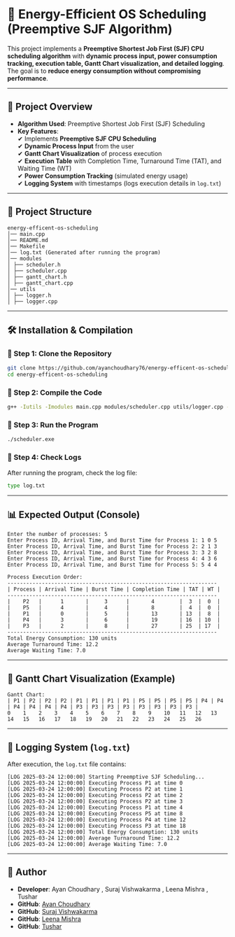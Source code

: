 # 🚀 Energy-Efficient OS Scheduling (Preemptive SJF Algorithm)

This project implements a **Preemptive Shortest Job First (SJF) CPU scheduling algorithm** with **dynamic process input, power consumption tracking, execution table, Gantt Chart visualization, and detailed logging**. The goal is to **reduce energy consumption without compromising performance**.

---

## 📌 Project Overview

- **Algorithm Used**: Preemptive Shortest Job First (SJF) Scheduling
- **Key Features**:  
  ✔ Implements **Preemptive SJF CPU Scheduling**  
  ✔ **Dynamic Process Input** from the user  
  ✔ **Gantt Chart Visualization** of process execution  
  ✔ **Execution Table** with Completion Time, Turnaround Time (TAT), and Waiting Time (WT)  
  ✔ **Power Consumption Tracking** (simulated energy usage)  
  ✔ **Logging System** with timestamps (logs execution details in `log.txt`)

---

## 📂 Project Structure

```
energy-efficent-os-scheduling
│── main.cpp
│── README.md
│── Makefile 
│── log.txt (Generated after running the program)
│── modules
│ ├── scheduler.h
│ ├── scheduler.cpp
│ ├── gantt_chart.h
│ ├── gantt_chart.cpp
│── utils
│ ├── logger.h
│ ├── logger.cpp
```

---

## 🛠️ Installation & Compilation

### **🔹 Step 1: Clone the Repository**

```sh
git clone https://github.com/ayanchoudhary76/energy-efficent-os-scheduling.git
cd energy-efficent-os-scheduling
```

### **🔹 Step 2: Compile the Code**

```sh
g++ -Iutils -Imodules main.cpp modules/scheduler.cpp utils/logger.cpp -o scheduler.exe
```

### **🔹 Step 3: Run the Program**

```sh
./scheduler.exe
```

### **🔹 Step 4: Check Logs**

After running the program, check the log file:

```sh
type log.txt
```

---

## 📊 Expected Output (Console)

```
Enter the number of processes: 5
Enter Process ID, Arrival Time, and Burst Time for Process 1: 1 0 5
Enter Process ID, Arrival Time, and Burst Time for Process 2: 2 1 3
Enter Process ID, Arrival Time, and Burst Time for Process 3: 3 2 8
Enter Process ID, Arrival Time, and Burst Time for Process 4: 4 3 6
Enter Process ID, Arrival Time, and Burst Time for Process 5: 5 4 4

Process Execution Order:
-------------------------------------------------------------------
| Process | Arrival Time | Burst Time | Completion Time | TAT | WT |
-------------------------------------------------------------------
|    P2   |      1       |     3      |       4        |  3  |  0  |
|    P5   |      4       |     4      |       8        |  4  |  0  |
|    P1   |      0       |     5      |       13       | 13  |  8  |
|    P4   |      3       |     6      |       19       | 16  | 10  |
|    P3   |      2       |     8      |       27       | 25  | 17  |
-------------------------------------------------------------------
Total Energy Consumption: 130 units
Average Turnaround Time: 12.2
Average Waiting Time: 7.0
```

---

## 📜 Gantt Chart Visualization (Example)

```
Gantt Chart:
| P1 | P2 | P2 | P2 | P1 | P1 | P1 | P1 | P5 | P5 | P5 | P5 | P4 | P4 | P4 | P4 | P4 | P4 | P3 | P3 | P3 | P3 | P3 | P3 | P3 | P3 |
0    1    2    3    4    5    6    7    8    9    10   11   12   13   14   15   16   17   18   19   20   21   22   23   24   25   26
```

---

## 📑 Logging System (`log.txt`)

After execution, the `log.txt` file contains:

```
[LOG 2025-03-24 12:00:00] Starting Preemptive SJF Scheduling...
[LOG 2025-03-24 12:00:00] Executing Process P1 at time 0
[LOG 2025-03-24 12:00:00] Executing Process P2 at time 1
[LOG 2025-03-24 12:00:00] Executing Process P2 at time 2
[LOG 2025-03-24 12:00:00] Executing Process P2 at time 3
[LOG 2025-03-24 12:00:00] Executing Process P1 at time 4
[LOG 2025-03-24 12:00:00] Executing Process P5 at time 8
[LOG 2025-03-24 12:00:00] Executing Process P4 at time 12
[LOG 2025-03-24 12:00:00] Executing Process P3 at time 18
[LOG 2025-03-24 12:00:00] Total Energy Consumption: 130 units
[LOG 2025-03-24 12:00:00] Average Turnaround Time: 12.2
[LOG 2025-03-24 12:00:00] Average Waiting Time: 7.0
```
---

## 📩 Author

- **Developer**: Ayan Choudhary , Suraj Vishwakarma , Leena Mishra , Tushar
- **GitHub**: [Ayan Choudhary](https://github.com/ayanchoudhary76)
- **GitHub**: [Suraj Vishwakarma](https://github.com/smartcraze)
- **GitHub**: [Leena Mishra](https://github.com/Leenamishra25)
- **GitHub**: [Tushar](https://github.com/Tushar9050)
